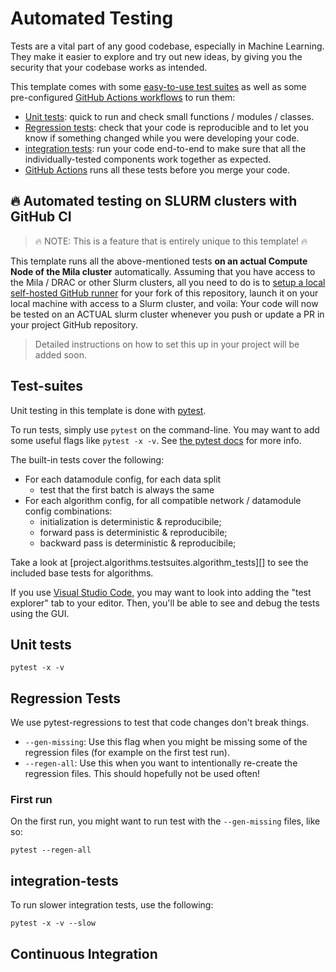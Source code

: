 # Automated Testing

Tests are a vital part of any good codebase, especially in Machine Learning.
They make it easier to explore and try out new ideas, by giving you the security that your codebase
works as intended.

This template comes with some [easy-to-use test suites](#test-suites) as well as some pre-configured
[GitHub Actions workflows](#continuous-integration) to run them:

- [Unit tests](#unit-tests): quick to run and check small functions / modules / classes.
- [Regression tests](#regression-tests): check that your code is reproducible and to let
    you know if something changed while you were developing your code.
- [integration tests](#integration-tests): run your code end-to-end to make sure that all the
    individually-tested components work together as expected.
- [GitHub Actions](#continuous-integration) runs all these tests before you merge your code.


<!--
## TODOs:

- [ ] Described what is tested by the included automated tests (a bit like what is done [here](https://github.com/gorodnitskiy/yet-another-lightning-hydra-template?tab=readme-ov-file#tests))
- [ ] Add some examples of how to run tests
- [ ] describe why the test files are next to the source files, and why TDD is good, and why ML researchers should care more about tests.
- [ ] Explain how the fixtures in `conftest.py` work (indirect parametrization of the command-line overrides, etc).
- [ ] Describe the Github Actions workflows that come with the template, and how to setup a self-hosted runner for template forks.
- [ ] Add links to relevant documentation -->

## :fire: Automated testing on SLURM clusters with GitHub CI

> 🔥 NOTE: This is a feature that is entirely unique to this template! 🔥

This template runs all the above-mentioned tests **on an actual Compute Node of the Mila cluster** automatically.
Assuming that you have access to the Mila / DRAC or other Slurm clusters, all you need to do is to
[setup a local self-hosted GitHub runner](https://docs.github.com/en/actions/hosting-your-own-runners/managing-self-hosted-runners/adding-self-hosted-runners)
for your fork of this repository, launch it on your local machine with access to a Slurm cluster,
and voila: Your code will now be tested on an ACTUAL slurm cluster whenever you push or update a PR
in your project GitHub repository.

> Detailed instructions on how to set this up in your project will be added soon.


## Test-suites

Unit testing in this template is done with [pytest](https://docs.pytest.org/en/stable/index.html).

To run tests, simply use `pytest` on the command-line. You may want to add some useful flags like
`pytest -x -v`. See [the pytest docs](https://docs.pytest.org/en/stable/contents.html) for more info.

The built-in tests cover the following:

- For each datamodule config, for each data split
    - test that the first batch is always the same
- For each algorithm config, for all compatible network / datamodule config combinations:
    - initialization is deterministic & reproducibile;
    - forward pass is deterministic & reproducibile;
    - backward pass is deterministic & reproducibile;

Take a look at [project.algorithms.testsuites.algorithm_tests][] to see the included base tests for algorithms.

If you use [Visual Studio Code](https://code.visualstudio.com/), you may want to look into adding
the "test explorer" tab to your editor. Then, you'll be able to see and debug the tests using the GUI.

## Unit tests

```console
pytest -x -v
```

## Regression Tests

We use pytest-regressions to test that code changes don't break things.

- `--gen-missing`: Use this flag when you might be missing some of the regression files (for example on the first test run).
- `--regen-all`: Use this when you want to intentionally re-create the regression files. This should hopefully not be used often!

### First run

On the first run, you might want to run test with the `--gen-missing` files, like so:

```console
pytest --regen-all
```


## integration-tests

To run slower integration tests, use the following:

```console
pytest -x -v --slow
```

## Continuous Integration

<!--
::: project.algorithms.testsuites.algorithm_tests
    options:
        show_bases: false
        show_source: true
        parameter_headings: true -->
